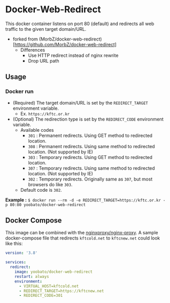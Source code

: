 # Docker-Web-Redirect #

This docker container listens on port 80 (default) and redirects all web traffic to the given target domain/URL.
- forked from (MorbZ/docker-web-redirect)[https://github.com/MorbZ/docker-web-redirect]
  - Differences
    - Use HTTP redirect instead of nginx rewrite
    - Drop URL path

## Usage ##
### Docker run ###
- (Required) The target domain/URL is set by the `REDIRECT_TARGET` environment variable.
  - Ex. `https://kftc.or.kr`
- (Optional) The redirection type is set by the `REDIRECT_CODE` environment variable.
  - Available codes
    - `301` : Permanent redirects. Using GET method to redirected location.
    - `308` : Permanent redirects. Using same method to redirected location. (Not supported by IE)
    - `303` : Temporary redirects. Using GET method to redirected location.
    - `307` : Temporary redirects. Using same method to redirected location. (Not supported by IE)
    - `302` : Temporary redirects. Originally same as `307`, but most browsers do like `303`.
  - Default code is `302`.

**Example :** `$ docker run --rm -d -e REDIRECT_TARGET=https://kftc.or.kr -p 80:80 yoobato/docker-web-redirect`

## Docker Compose ##
This image can be combined with the [nginxproxy/nginx-proxy](https://hub.docker.com/r/nginxproxy/nginx-proxy/).
A sample docker-compose file that redirects `kftcold.net` to `kftcnew.net` could look like this:

```yaml
version: '3.8'

services:
  redirect:
    image: yoobato/docker-web-redirect
    restart: always
    environment:
      - VIRTUAL_HOST=kftcold.net
      - REDIRECT_TARGET=https://kftcnew.net
      - REDIRECT_CODE=301
```
